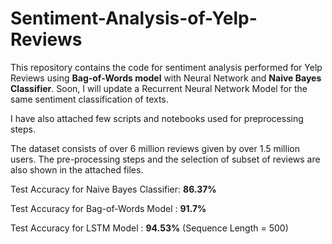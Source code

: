 # Sentiment-Analysis-of-Yelp-Reviews

This repository contains the code for sentiment analysis performed for Yelp Reviews using <b>Bag-of-Words model</b> with Neural Network and <b>Naive Bayes Classifier</b>. Soon, I will update a Recurrent Neural Network Model for the same sentiment classification of texts.

I have also attached few scripts and notebooks used for preprocessing steps.

The dataset consists of over 6 million reviews given by over 1.5 million users. The pre-processing steps and the selection of subset of reviews are also shown in the attached files.

Test Accuracy for Naive Bayes Classifier: <b>86.37%</b>

Test Accuracy for Bag-of-Words Model    : <b>91.7%</b>

Test Accuracy for LSTM Model    : <b>94.53%</b> (Sequence Length = 500)
